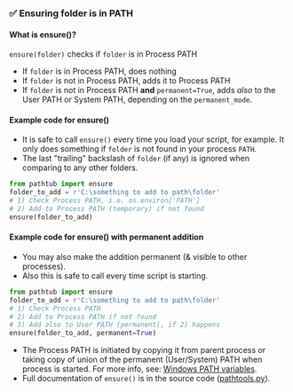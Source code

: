 ### ✅ Ensuring folder is in PATH
#### What is ensure()?
`ensure(folder)`  checks if `folder` is in Process PATH<br>
- If `folder` is in Process PATH, does nothing
- If `folder` is not in Process PATH, adds it to Process PATH
- If `folder` is not in Process PATH **and** `permanent=True`, adds *also* to the User PATH or System PATH, depending on the `permanent_mode`. 


#### Example code for ensure()
- It is safe to call `ensure()` every time you load your script, for example. It only does something if `folder` is not found in your process `PATH`.
- The last "trailing" backslash of `folder` (if any) is ignored when comparing to any other folders.

```python
from pathtub import ensure
folder_to_add = r'C:\something to add to path\folder'
# 1) Check Process PATH, i.e. os.environ['PATH']
# 2) Add to Process PATH (temporary) if not found
ensure(folder_to_add)
```
#### Example code for ensure() with permanent addition
- You may also make the addition permanent (& visible to other processes). 
- Also this is safe to call every time script is starting. 
```python
from pathtub import ensure
folder_to_add = r'C:\something to add to path\folder'
# 1) Check Process PATH
# 2) Add to Process PATH if not found
# 3) Add also to User PATH (permanent), if 2) happens
ensure(folder_to_add, permanent=True)
```
- The Process PATH is initiated by copying it from parent process or taking copy of union of the permanent (User/System) PATH when process is started. For more info, see: [Windows PATH variables](path_variables.md).
- Full documentation of `ensure()` is in the source code ([pathtools.py](../pathtub/pathtools.py)).